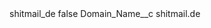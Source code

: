 <?xml version="1.0" encoding="UTF-8"?>
<CustomMetadata xmlns="http://soap.sforce.com/2006/04/metadata" xmlns:xsi="http://www.w3.org/2001/XMLSchema-instance" xmlns:xsd="http://www.w3.org/2001/XMLSchema">
    <label>shitmail_de</label>
    <protected>false</protected>
    <values>
        <field>Domain_Name__c</field>
        <value xsi:type="xsd:string">shitmail.de</value>
    </values>
</CustomMetadata>
